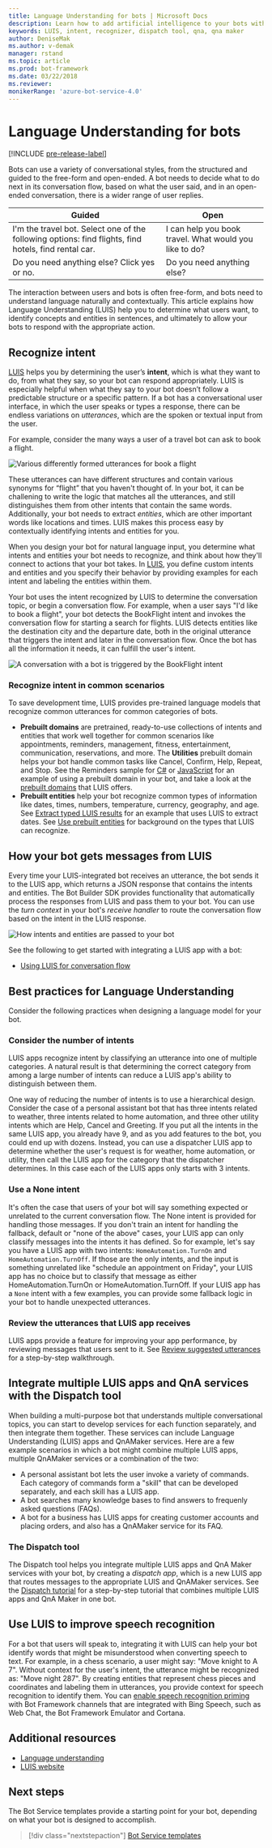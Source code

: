 ```yaml
---
title: Language Understanding for bots | Microsoft Docs
description: Learn how to add artificial intelligence to your bots with Microsoft Cognitive Services to make them more useful and engaging.
keywords: LUIS, intent, recognizer, dispatch tool, qna, qna maker
author: DeniseMak
ms.author: v-demak
manager: rstand
ms.topic: article
ms.prod: bot-framework
ms.date: 03/22/2018
ms.reviewer:
monikerRange: 'azure-bot-service-4.0'
---
```


# Language Understanding for bots
[!INCLUDE [pre-release-label](../includes/pre-release-label.md)]

Bots can use a variety of conversational styles, from the structured and guided to the free-form and open-ended. A bot needs to decide what to do next in its conversation flow, based on what the user said, and in an open-ended conversation, there is a wider range of user replies.

| Guided | Open |
|------|------|
| I'm the travel bot. Select one of the following options: find flights, find hotels, find rental car. | I can help you book travel. What would you like to do? |
| Do you need anything else? Click yes or no. | Do you need anything else? |

The interaction between users and bots is often free-form, and bots need to understand language naturally and contextually. This article explains how Language Understanding (LUIS) help you to determine what users want, to identify concepts and entities in sentences, and ultimately to allow your bots to respond with the appropriate action.

## Recognize intent

[LUIS](https://www.luis.ai) helps you by determining the user’s **intent**, which is what they want to do, from what they say, so your bot can respond appropriately. LUIS is especially helpful when what they say to your bot doesn’t follow a predictable structure or a specific pattern. If a bot has a conversational user interface, in which the user speaks or types a response, there can be endless variations on *utterances*, which are the spoken or textual input from the user.

For example, consider the many ways a user of a travel bot can ask to book a flight. 



![Various differently formed utterances for book a flight](media/cognitive-services-add-bot-language/cognitive-services-luis-utterances.png)

These utterances can have different structures and contain various synonyms for “flight” that you haven't thought of. In your bot, it can be challening to write the logic that matches all the utterances, and still distinguishes them from other intents that contain the same words. Additionally, your bot needs to extract *entities*, which are other important words like locations and times. LUIS makes this process easy by contextually identifying intents and entities for you.

When you design your bot for natural language input, you determine what intents and entities your bot needs to recognize, and think about how they'll connect to actions that your bot takes. In <a href="https://www.luis.ai" target="_blank">LUIS</a>, you define custom intents and entities and you specify their behavior by providing examples for each intent and labeling the entities within them.

Your bot uses the intent recognized by LUIS to determine the conversation topic, or begin a conversation flow. For example, when a user says "I'd like to book a flight", your bot detects the BookFlight intent and invokes the conversation flow for starting a search for flights. LUIS detects entities like the destination city and the departure date, both in the original utterance that triggers the intent and later in the conversation flow. Once the bot has all the information it needs, it can fulfill the user's intent.


![A conversation with a bot is triggered by the BookFlight intent](media/cognitive-services-add-bot-language/cognitive-services-luis-conversation-high-level.png)


### Recognize intent in common scenarios

To save development time, LUIS provides pre-trained language models that recognize common utterances for common categories of bots. <!-- Consider if you'll use prebuilt or custom intents and entities: -->

* **Prebuilt domains** are pretrained, ready-to-use collections of intents and entities that work well together for common scenarios like appointments, reminders, management, fitness, entertainment, communication, reservations, and more. The **Utilities** prebuilt domain helps your bot handle common tasks like Cancel, Confirm, Help, Repeat, and Stop. See the Reminders sample for [C#]( https://github.com/Microsoft/botbuilder-dotnet/tree/master/samples-final/8.AspNetCore-LUIS-Bot) or [JavaScript](https://github.com/Microsoft/botbuilder-js/tree/master/samples/luis-bot-es6) for an example of using a prebuilt domain in your bot, and take a look at the [prebuilt domains](https://docs.microsoft.com/en-us/azure/cognitive-services/LUIS/luis-how-to-use-prebuilt-domains)  that LUIS offers.
* **Prebuilt entities** help your bot recognize common types of information like dates, times, numbers, temperature, currency, geography, and age.
See [Extract typed LUIS results][luis-v4-typed-entities] for an example that uses LUIS to extract dates. See [Use prebuilt entities](https://docs.microsoft.com/en-us/azure/cognitive-services/LUIS/pre-builtentities) for background on the types that LUIS can recognize. 



<!-- TODO: Link to Bot Framework design guidance about LUIS apps, when this is ready --> 


## How your bot gets messages from LUIS
Every time your LUIS-integrated bot receives an utterance, the bot sends it to the LUIS app, which returns a JSON response that contains the intents and entities. The Bot Builder SDK provides functionality that automatically process the responses from LUIS and pass them to your bot. You can use the _turn context_ in your bot's _receive handler_ to route the conversation flow based on the intent in the LUIS response. 

![How intents and entities are passed to your bot](./media/cognitive-services-add-bot-language/cognitive-services-luis-message-flow-bot-code.png)

See the following to get started with integrating a LUIS app with a bot:

* [Using LUIS for conversation flow][luis-v4-how-to]

## Best practices for Language Understanding
Consider the following practices when designing a language model for your bot.

### Consider the number of intents
LUIS apps recognize intent by classifying an utterance into one of multiple categories. A natural result is that determining the correct category from among a large number of intents can reduce a LUIS app's ability to distinguish between them. 

One way of reducing the number of intents is to use a hierarchical design. Consider the case of a personal assistant bot that has three intents related to weather, three intents related to home automation, and three other utility intents which are Help, Cancel and Greeting. If you put all the intents in the same LUIS app, you already have 9, and as you add features to the bot, you could end up with dozens. Instead, you can use a dispatcher LUIS app to determine whether the user's request is for weather, home automation, or utility, then call the LUIS app for the category that the dispatcher determines. In this case each of the LUIS apps only starts with 3 intents. 

### Use a None intent 
It's often the case that users of your bot will say something expected or unrelated to the current conversation flow. The None intent is provided for handling those messages. If you don't train an intent for handling the fallback, default or "none of the above" cases, your LUIS app can only classify messages into the intents it has defined. So for example, let's say you have a LUIS app with two intents: `HomeAutomation.TurnOn` and `HomeAutomation.TurnOff`. If those are the only intents, and the input is something unrelated like "schedule an appointment on Friday", your LUIS app has no choice but to classify that message as either HomeAutomation.TurnOn or HomeAutomation.TurnOff. If your LUIS app has a `None` intent with a few examples, you can provide some fallback logic in your bot to handle unexpected utterances.  

### Review the utterances that LUIS app receives
LUIS apps provide a feature for improving your app performance, by reviewing messages that users sent to it. See [Review suggested utterances](https://docs.microsoft.com/en-us/azure/cognitive-services/LUIS/label-suggested-utterances) for a step-by-step walkthrough.

## Integrate multiple LUIS apps and QnA services with the Dispatch tool

<!-- 1. Modular. 2. Better performance for classification -->
When building a multi-purpose bot that understands multiple conversational topics, you can start to develop services for each function separately, and then integrate them together. These services can include Language Understanding (LUIS) apps and QnAMaker services. Here are a few example scenarios in which a bot might combine multiple LUIS apps, multiple QnAMaker services or a combination of the two:

* A personal assistant bot lets the user invoke a variety of commands. Each category of commands form a "skill" that can be developed separately, and each skill has a LUIS app.
* A bot searches many knowledge bases to find answers to frequenly asked questions (FAQs). 
* A bot for a business has LUIS apps for creating customer accounts and placing orders, and also has a QnAMaker service for its FAQ.  

### The Dispatch tool
The Dispatch tool helps you integrate multiple LUIS apps and QnA Maker services with your bot, by creating a *dispatch app*, which is a new LUIS app that routes messages to the appropriate LUIS and QnAMaker services. See the [Dispatch tutorial](./bot-builder-tutorial-dispatch.md) for a step-by-step tutorial that combines multiple LUIS apps and QnA Maker in one bot.

## Use LUIS to improve speech recognition

For a bot that users will speak to, integrating it with LUIS can help your bot identify words that might be misunderstood when converting speech to text.  For example, in a chess scenario, a user might say: "Move knight to A 7". Without context for the user's intent, the utterance might be recognized as: "Move night 287". By creating entities that represent chess pieces and coordinates and labeling them in utterances, you provide context for speech recognition to identify them. You can [enable speech recognition priming][speechrecognitionpriming] with Bot Framework channels that are integrated with Bing Speech, such as Web Chat, the Bot Framework Emulator and Cortana.  


## Additional resources

- [Language understanding](~/bot-service-concept-intelligence.md#language-understanding)
- <a href="https://www.luis.ai" target="_blank">LUIS website</a>

<!-- Links -->
[luis_home]: https://docs.microsoft.com/en-us/azure/cognitive-services/luis/home
[middleware]: bot-builder-concept-middleware.md
<!-- TODO: this link is a placeholder, need to find existing speech priming article -->
[speechrecognitionpriming]: ../bot-service-channel-connect-webchat-speech.md



[luis-v4-typed-entities]: bot-builder-howto-v4-luisgen.md
[luis-v4-how-to]: bot-builder-howto-v4-luis.md
[luis-v4-cs-quickstart]: https://github.com/Microsoft/botbuilder-dotnet/wiki/Using-LUIS-and-QnA-Maker
[luis-v4-js-quickstart]: https://github.com/Microsoft/botbuilder-js/wiki/Using-LUIS-and-QnA-Maker

## Next steps

The Bot Service templates provide a starting point for your bot, depending on what your bot is designed to accomplish.

> [!div class="nextstepaction"]
> [Bot Service templates](../bot-service-concept-templates.md)
